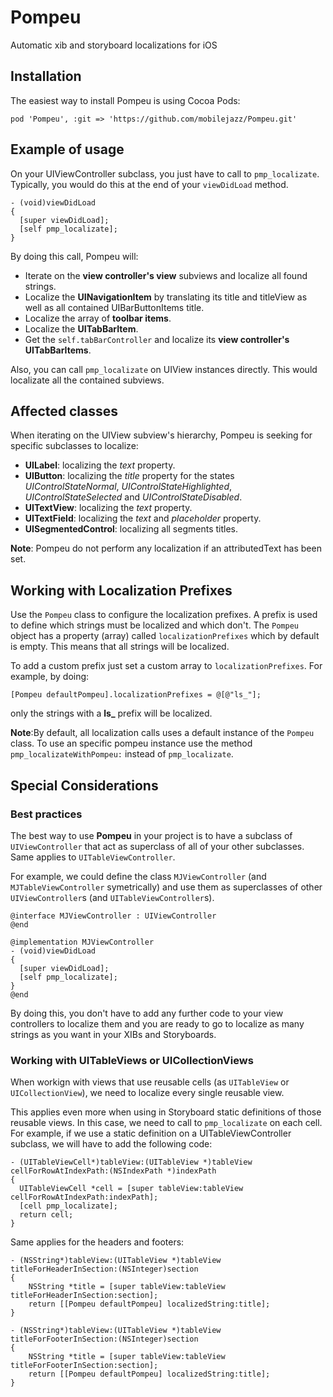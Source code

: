 # Pompeu
Automatic xib and storyboard localizations for iOS

## Installation

The easiest way to install Pompeu is using Cocoa Pods:

```
pod 'Pompeu', :git => 'https://github.com/mobilejazz/Pompeu.git'
```

## Example of usage

On your UIViewController subclass, you just have to call to `pmp_localizate`. Typically, you would do this at the end of your `viewDidLoad` method.

```
- (void)viewDidLoad
{
  [super viewDidLoad];
  [self pmp_localizate];
}
```
By doing this call, Pompeu will:

- Iterate on the **view controller's view** subviews and localize all found strings.
- Localize the **UINavigationItem** by translating its title and titleView as well as all contained UIBarButtonItems title.
- Localize the array of **toolbar items**.
- Localize the **UITabBarItem**.
- Get the `self.tabBarController` and localize its **view controller's UITabBarItems**.

Also, you can call `pmp_localizate` on UIView instances directly. This would localizate all the contained subviews.

## Affected classes

When iterating on the UIView subview's hierarchy, Pompeu is seeking for specific subclasses to localize:
- **UILabel**: localizing the *text* property.
- **UIButton**: localizing the *title* property for the states *UIControlStateNormal*, *UIControlStateHighlighted*, *UIControlStateSelected* and *UIControlStateDisabled*.
- **UITextView**: localizing the *text* property. 
- **UITextField**: localizing the *text* and *placeholder* property.
- **UISegmentedControl**: localizing all segments titles.

**Note**: Pompeu do not perform any localization if an attributedText has been set.

## Working with Localization Prefixes

Use the `Pompeu` class to configure the localization prefixes. A prefix is used to define which strings must be localized and which don't. The `Pompeu` object has a property (array) called `localizationPrefixes` which by default is empty. This means that all strings will be localized. 

To add a custom prefix just set a custom array to `localizationPrefixes`. For example, by doing:
```
[Pompeu defaultPompeu].localizationPrefixes = @[@"ls_"];
```
only the strings with a **ls_** prefix will be localized.

**Note**:By default, all localization calls uses a default instance of the `Pompeu` class. To use an specific pompeu instance use the method `pmp_localizateWithPompeu:` instead of `pmp_localizate`.

## Special Considerations
### Best practices
The best way to use **Pompeu** in your project is to have a subclass of `UIViewController` that act as superclass of all of your other subclasses. Same applies to `UITableViewController`.

For example, we could define the class `MJViewController` (and `MJTableViewController` symetrically) and use them as superclasses of other `UIViewController`s (and `UITableViewController`s).

```
@interface MJViewController : UIViewController
@end

@implementation MJViewController
- (void)viewDidLoad
{
  [super viewDidLoad];
  [self pmp_localizate];
}
@end
```

By doing this, you don't have to add any further code to your view controllers to localize them and you are ready to go to localize as many strings as you want in your XIBs and Storyboards.

### Working with UITableViews or UICollectionViews

When workign with views that use reusable cells (as `UITableView` or `UICollectionView`), we need to localize every single reusable view. 

This applies even more when using in Storyboard static definitions of those reusable views. In this case, we need to call to `pmp_localizate` on each cell. For example, if we use a static definition on a UITableViewController subclass, we will have to add the following code:

```
- (UITableViewCell*)tableView:(UITableView *)tableView cellForRowAtIndexPath:(NSIndexPath *)indexPath
{
  UITableViewCell *cell = [super tableView:tableView cellForRowAtIndexPath:indexPath];
  [cell pmp_localizate];
  return cell;
}
```

Same applies for the headers and footers:

```
- (NSString*)tableView:(UITableView *)tableView titleForHeaderInSection:(NSInteger)section
{
    NSString *title = [super tableView:tableView titleForHeaderInSection:section];
    return [[Pompeu defaultPompeu] localizedString:title];
}

- (NSString*)tableView:(UITableView *)tableView titleForFooterInSection:(NSInteger)section
{
    NSString *title = [super tableView:tableView titleForFooterInSection:section];
    return [[Pompeu defaultPompeu] localizedString:title];
}
```
